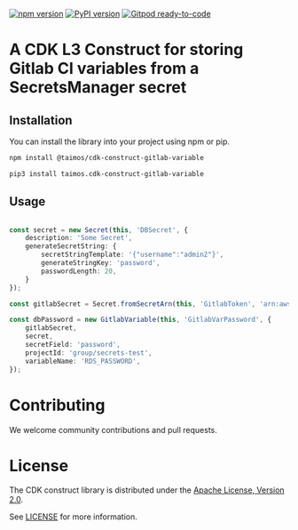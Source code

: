 [![npm version](https://badge.fury.io/js/%40taimos%2Fcdk-construct-gitlab-variable.svg)](https://badge.fury.io/js/%40taimos%2Fcdk-construct-gitlab-variable)
[![PyPI version](https://badge.fury.io/py/taimos.cdk-construct-gitlab-variable.svg)](https://badge.fury.io/py/taimos.cdk-construct-gitlab-variable)
[![Gitpod ready-to-code](https://img.shields.io/badge/Gitpod-ready--to--code-blue?logo=gitpod)](https://gitpod.io/#https://github.com/taimos/cdk-construct-gitlab-variable)

# A CDK L3 Construct for storing Gitlab CI variables from a SecretsManager secret

## Installation

You can install the library into your project using npm or pip.

```bash
npm install @taimos/cdk-construct-gitlab-variable

pip3 install taimos.cdk-construct-gitlab-variable
```

## Usage

```ts

const secret = new Secret(this, 'DBSecret', {
    description: 'Some Secret',
    generateSecretString: {
        secretStringTemplate: '{"username":"admin2"}',
        generateStringKey: 'password',
        passwordLength: 20,
    }
});

const gitlabSecret = Secret.fromSecretArn(this, 'GitlabToken', 'arn:aws:secretsmanager:eu-central-1:123456789012:secret:GitlabToken-abcde');

const dbPassword = new GitlabVariable(this, 'GitlabVarPassword', {
    gitlabSecret,
    secret,
    secretField: 'password',
    projectId: 'group/secrets-test',
    variableName: 'RDS_PASSWORD',
});

```

# Contributing

We welcome community contributions and pull requests. 

# License

The CDK construct library is distributed under the [Apache License, Version 2.0](https://www.apache.org/licenses/LICENSE-2.0).

See [LICENSE](./LICENSE) for more information.